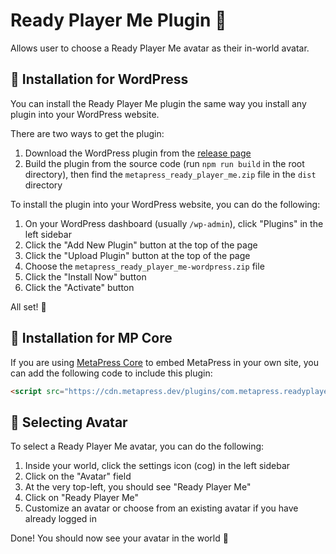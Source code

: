 # Ready Player Me Plugin :runner:

Allows user to choose a Ready Player Me avatar as their in-world avatar.

## :hammer: Installation for WordPress

You can install the Ready Player Me plugin the same way you install any plugin
into your WordPress website.

There are two ways to get the plugin:
1. Download the WordPress plugin from the [release page](https://github.com/MetaPressDev/metapress-plugin-rpm/releases)
2. Build the plugin from the source code (run `npm run build` in the root directory), then find the `metapress_ready_player_me.zip` file in the `dist` directory

To install the plugin into your WordPress website, you can do the following:
1. On your WordPress dashboard (usually `/wp-admin`), click "Plugins" in the left sidebar
2. Click the "Add New Plugin" button at the top of the page
3. Click the "Upload Plugin" button at the top of the page
4. Choose the `metapress_ready_player_me-wordpress.zip` file
5. Click the "Install Now" button
6. Click the "Activate" button

All set! :tada:

## :hammer: Installation for MP Core

If you are using [MetaPress Core](https://get.metapress.dev/#/embedding-mp-core) to embed MetaPress in your own site, you can add the following code to include this plugin:

```html
<script src="https://cdn.metapress.dev/plugins/com.metapress.readyplayerme/loader.js"></script>
```

## :thinking: Selecting Avatar

To select a Ready Player Me avatar, you can do the following:
1. Inside your world, click the settings icon (cog) in the left sidebar
2. Click on the "Avatar" field
3. At the very top-left, you should see "Ready Player Me"
4. Click on "Ready Player Me"
5. Customize an avatar or choose from an existing avatar if you have already logged in

Done! You should now see your avatar in the world :rocket:
